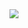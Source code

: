 <aside class="jcb_button">
    <a class="jcb_phone_link" href="tel:+9720584750900">
        <img class="jcb_phone_icon" src="https://upload.wikimedia.org/wikipedia/commons/6/6b/WhatsApp.svg" />
    </a>
</aside>
